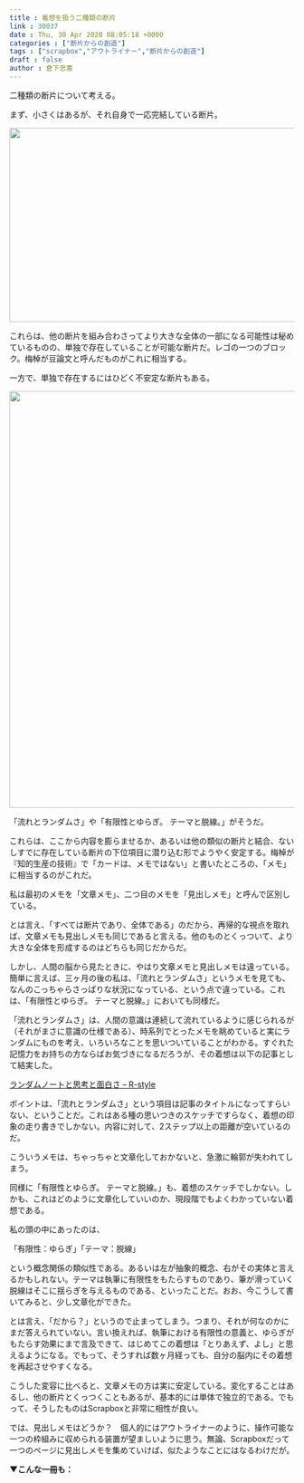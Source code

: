 ```yaml
---
title : 着想を扱う二種類の断片
link : 30037
date : Thu, 30 Apr 2020 08:05:18 +0000
categories : ["断片からの創造"]
tags : ["scrapbox","アウトライナー","断片からの創造"]
draft : false
author : 倉下忠憲
---
```


二種類の断片について考える。

まず、小さくはあるが、それ自身で一応完結している断片。

<a href="https://rashita.net/blog/?attachment_id=30038" rel="attachment wp-att-30038"><img src="https://rashita.net/blog/wp-content/uploads/2020/04/screenshot-6-700x343.png" alt="" width="700" height="343" class="alignnone size-large wp-image-30038" /></a>

これらは、他の断片を組み合わさってより大きな全体の一部になる可能性は秘めているものの、単独で存在していることが可能な断片だ。レゴの一つのブロック。梅棹が豆論文と呼んだものがこれに相当する。

一方で、単独で存在するにはひどく不安定な断片もある。

<a href="https://rashita.net/blog/?attachment_id=30039" rel="attachment wp-att-30039"><img src="https://rashita.net/blog/wp-content/uploads/2020/04/screenshot-7.png" alt="" width="635" height="736" class="alignnone size-full wp-image-30039" /></a>

「流れとランダムさ」や「有限性とゆらぎ。 テーマと脱線。」がそうだ。

これらは、ここから内容を膨らませるか、あるいは他の類似の断片と結合、ないしすでに存在している断片の下位項目に潜り込む形でようやく安定する。梅棹が『知的生産の技術』で「カードは、メモではない」と書いたところの、「メモ」に相当するのがこれだ。

私は最初のメモを「文章メモ」、二つ目のメモを「見出しメモ」と呼んで区別している。

とは言え、「すべては断片であり、全体である」のだから、再帰的な視点を取れば、文章メモも見出しメモも同じであると言える。他のものとくっついて、より大きな全体を形成するのはどちらも同じだからだ。

しかし、人間の脳から見たときに、やはり文章メモと見出しメモは違っている。簡単に言えば、三ヶ月の後の私は、「流れとランダムさ」というメモを見ても、なんのこっちゃらさっぱりな状況になっている、という点で違っている。これは、「有限性とゆらぎ。 テーマと脱線。」においても同様だ。

「流れとランダムさ」は、人間の意識は連続して流れているように感じられるが（それがまさに意識の仕様である）、時系列でとったメモを眺めていると実にランダムにものを考え、いろいろなことを思いついていることがわかる。すぐれた記憶力をお持ちの方ならばお気づきになるだろうが、その着想は以下の記事として結実した。

<a href="https://rashita.net/blog/?p=30009">ランダムノートと思考と面白さ – R-style</a>

ポイントは、「流れとランダムさ」という項目は記事のタイトルになってすらいない、ということだ。これはある種の思いつきのスケッチですらなく、着想の印象の走り書きでしかない。内容に対して、2ステップ以上の距離が空いているのだ。

こういうメモは、ちゃっちゃと文章化しておかないと、急激に輪郭が失われてしまう。

同様に「有限性とゆらぎ。 テーマと脱線。」も、着想のスケッチでしかない。しかも、これはどのように文章化していいのか、現段階でもよくわかっていない着想である。

私の頭の中にあったのは、

「有限性：ゆらぎ」「テーマ：脱線」

という概念関係の類似性である。あるいは左が抽象的概念、右がその実体と言えるかもしれない。テーマは執筆に有限性をもたらすものであり、筆が滑っていく脱線はそこに揺らぎを与えるものである、といったことだ。おお、今こうして書いてみると、少し文章化ができた。

とは言え、「だから？」というので止まってしまう。つまり、それが何なのかにまだ答えられていない。言い換えれば、執筆における有限性の意義と、ゆらぎがもたらす効果にまで言及できて、はじめてこの着想は「とりあえず、よし」と思えるようになる。でもって、そうすれば数ヶ月経っても、自分の脳内にその着想を再起させやすくなる。

こうした変容に比べると、文章メモの方は実に安定している。変化することはあるし、他の断片とくっつくこともあるが、基本的には単体で独立的である。でもって、そうしたものはScrapboxと非常に相性が良い。

では、見出しメモはどうか？　個人的にはアウトライナーのように、操作可能な一つの枠組みに収められる装置が望ましいように思う。無論、Scrapboxだって一つのページに見出しメモを集めていけば、似たようなことにはなるわけだが。

<strong>▼こんな一冊も：</strong>

<p style="text-align: center;"><a href="http://www.amazon.co.jp/exec/obidos/ASIN/B014R3S71E/rashita1000-22/ref=nosim/"target="_blank" rel="noopener" name="amazletlink"><img class="aligncenter" style="border: none;" src="https://m.media-amazon.com/images/I/41GZIomF8GL._SY346_.jpg" alt="" /></a>

<p style="text-align: center;"><a href="http://www.amazon.co.jp/exec/obidos/ASIN/4863542526/rashita1000-22/ref=nosim/target="_blank" rel="noopener" name="amazletlink"><img class="aligncenter" style="border: none;" src="https://images-na.ssl-images-amazon.com/images/I/51L7tTg9PML._SX350_BO1,204,203,200_._SY346_.jpg" alt="" /></a>

<p style="text-align: center;"><a href="http://www.amazon.co.jp/exec/obidos/ASIN/B01I0TZWUK/rashita1000-22/ref=nosim/"target="_blank" rel="noopener" name="amazletlink"><img class="aligncenter" style="border: none;" src="https://m.media-amazon.com/images/I/51HoJpXhvnL._SY346_.jpg" alt="" /></a>
